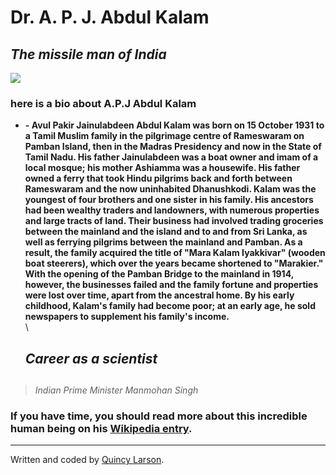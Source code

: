 <HTML>
<div class="container">
  <div class="jumbotron">
    <div class="row">
      <div class="col-xs-12">
        <h1 class="text-center">Dr. A. P. J. Abdul Kalam</h1>
        <h2 class="text-center"><em>The missile man of India</em></h2>
        <div class="thumbnail"><img src="https://upload.wikimedia.org/wikipedia/commons/thumb/b/b0/A._P._J._Abdul_Kalam_in_2008.jpg/375px-A._P._J._Abdul_Kalam_in_2008.jpg">
           <div class="col-xs-12 col-sm-10 col-sm-offset-1 col-md-8 col-md-offset-2">
          <h3>here is a bio about A.P.J Abdul Kalam</h3>
          <ul>
            <li><strong> - Avul Pakir Jainulabdeen Abdul Kalam was born on 15 October 1931 to a Tamil Muslim family in the pilgrimage centre of Rameswaram on Pamban Island, then in the Madras Presidency and now in the State of Tamil Nadu. His father Jainulabdeen was a boat owner and imam of a local mosque; his mother Ashiamma was a housewife. His father owned a ferry that took Hindu pilgrims back and forth between Rameswaram and the now uninhabited Dhanushkodi. Kalam was the youngest of four brothers and one sister in his family. His ancestors had been wealthy traders and landowners, with numerous properties and large tracts of land. Their business had involved trading groceries between the mainland and the island and to and from Sri Lanka, as well as ferrying pilgrims between the mainland and Pamban. As a result, the family acquired the title of "Mara Kalam Iyakkivar" (wooden boat steerers), which over the years became shortened to "Marakier." With the opening of the Pamban Bridge to the mainland in 1914, however, the businesses failed and the family fortune and properties were lost over time, apart from the ancestral home. By his early childhood, Kalam's family had become poor; at an early age, he sold newspapers to supplement his family's income.</strong></li> \
            <h2><em>Career as a scientist</em><h2>
          </ul>
          <blockquote>
            <footer><cite>Indian Prime Minister Manmohan Singh</cite></footer>
          </blockquote>
          <h3>If you have time, you should read more about this incredible human being on his <a href="https://en.wikipedia.org/wiki/Norman_Borlaug" target="_blank">Wikipedia entry</a>.</h3>
        </div>
      </div>
    </div> 
  </div>
  <footer class="text-center">
    <hr>
    <p>Written and coded by <a href="https://www.freecodecamp.com/quincylarson" target="_blank">Quincy Larson</a>.</p>
  </footer>  
</div>  
</HTML>
   
